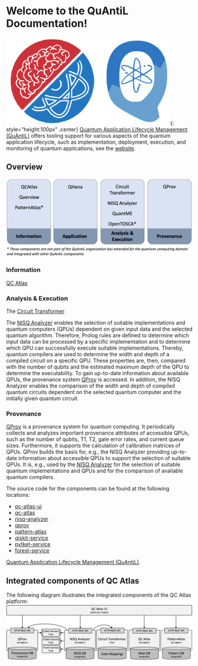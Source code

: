 # Welcome to the QuAntiL Documentation!
![alt text](./images/combo.png){: style="height:100px" .center}
[Quantum Application Lifecycle Management (QuAntiL)](https://github.com/UST-QuAntiL) offers tooling support for various aspects of the quantum application lifecycle, such as implementation, deployment, execution, and monitoring of quantum applications, see the [website](https://www.iaas.uni-stuttgart.de/forschung/projekte/quantil/).

## Overview

![Overview QuAntiL](./images/overview-quantil.png)

### Information

[QC Atlas](./user-guide/qc-atlas.md)

### Analysis & Execution
The [Circuit Transformer]()


The [NISQ Analyzer](./user-guide/nisq-analyzer.md) enables the selection of suitable implementations and quantum computers (QPUs) dependent on given input data and the selected quantum algorithm.
Therefore, Prolog rules are defined to determine which input data can be processed by a specific implementation and to determine which QPU can successfully execute suitable implementations.
Thereby, quantum compilers are used to determine the width and depth of a compiled circuit on a specific QPU.
These properties are, then, compared with the number of qubits and the estimated maximum depth of the QPU to determine the executability.
To gain up-to-date information about available QPUs, the provenance system [QProv](./user-guide/qprov.md) is accessed.
In addition, the NISQ Analyzer enables the comparison of the width and depth of compiled quantum circuits dependent on the selected quantum computer and the initially given quantum circuit.

### Provenance
[QProv](./user-guide/qprov.md) is a provenance system for quantum computing. 
It periodically collects and analyzes important provenance attributes of accessible QPUs, such as the number of qubits, T1, T2, gate error rates, and current queue sizes.
Furthermore, it supports the calculation of calibration matrices of QPUs.
QProv builds the basis for, e.g., the NISQ Analyzer providing up-to-date information about accessible QPUs to support the selection of suitable QPUs.
It is, e.g., used by the [NISQ Analyzer](./nisq-analyzer.md) for the selection of suitable quantum implementations and QPUs and for the comparison of available quantum compilers.

The source code for the components can be found at the following locations:  
- [qc-atlas-ui](https://github.com/UST-QuAntiL/qc-atlas-ui)  
- [qc-atlas](https://github.com/UST-QuAntiL/qc-atlas)  
- [nisq-analyzer](https://github.com/UST-QuAntiL/nisq-analyzer)  
- [qprov](https://github.com/UST-QuAntiL/qprov)  
- [pattern-atlas](https://github.com/PatternAtlas/pattern-atlas-api)  
- [qiskit-service](https://github.com/UST-QuAntiL/qiskit-service)  
- [pytket-service](https://github.com/UST-QuAntiL/pytket-service)  
- [forest-service](https://github.com/UST-QuAntiL/forest-service)  


[Quantum Application Lifecycle Management (QuAntiL)](https://github.com/UST-QuAntiL).


## Integrated components of QC Atlas
The following diagram illustrates the integrated components of the QC Atlas platform:
![Integrated components](images/components.png)